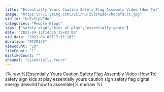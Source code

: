 ```yaml
---
title: "Essentially Yours Caution Safety Flag Assembly Video (How To)"
image: "https:\/\/i.ytimg.com\/vi\/huTzSlpVEdo\/hqdefault.jpg"
vid_id: "huTzSlpVEdo"
categories: "People-Blogs"
tags: ["safety sign","kids at play","essentially yours"]
date: "2022-04-13T14:55:35+03:00"
vid_date: "2022-04-08T17:31:18Z"
duration: "PT2M14S"
viewcount: "20"
likeCount: "1"
dislikeCount: ""
channel: "Essentially Yours"
---
```

{% raw %}Essentially Yours Caution Safety Flag Assembly Video (How To) safety sign kids at play essentially yours caution sign safety flag digital energy deworld how to assemble{% endraw %}
